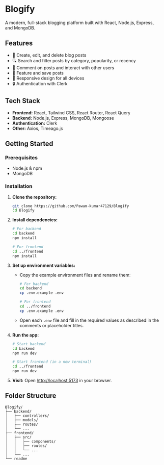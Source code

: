 # Blogify

A modern, full-stack blogging platform built with React, Node.js, Express, and MongoDB.

## Features

- 📝 Create, edit, and delete blog posts
- 🔍 Search and filter posts by category, popularity, or recency
- 💬 Comment on posts and interact with other users
- 🌟 Feature and save posts
- 📱 Responsive design for all devices
- 🔒 Authentication with Clerk

## Tech Stack

- **Frontend:** React, Tailwind CSS, React Router, React Query
- **Backend:** Node.js, Express, MongoDB, Mongoose
- **Authentication:** Clerk
- **Other:** Axios, Timeago.js

## Getting Started

### Prerequisites

- Node.js & npm
- MongoDB

### Installation

1. **Clone the repository:**
   ```bash
   git clone https://github.com/Pawan-kumar47129/Blogify
   cd Blogify
   ```

2. **Install dependencies:**
   ```bash
   # For backend
   cd backend
   npm install

   # For frontend
   cd ../frontend
   npm install
   ```

3. **Set up environment variables:**

   - Copy the example environment files and rename them:
     ```bash
     # For backend
     cd backend
     cp .env.example .env

     # For frontend
     cd ../frontend
     cp .env.example .env
     ```
   - Open each `.env` file and fill in the required values as described in the comments or placeholder titles.

4. **Run the app:**
   ```bash
   # Start backend
   cd backend
   npm run dev

   # Start frontend (in a new terminal)
   cd ../frontend
   npm run dev
   ```

5. **Visit:**
   Open [http://localhost:5173](http://localhost:5173) in your browser.

## Folder Structure

```
Blogify/
├── backend/
│   ├── controllers/
│   ├── models/
│   ├── routes/
│   └── ...
├── frontend/
│   ├── src/
│   │   ├── components/
│   │   ├── routes/
│   │   └── ...
│   └── ...
└── readme
```
